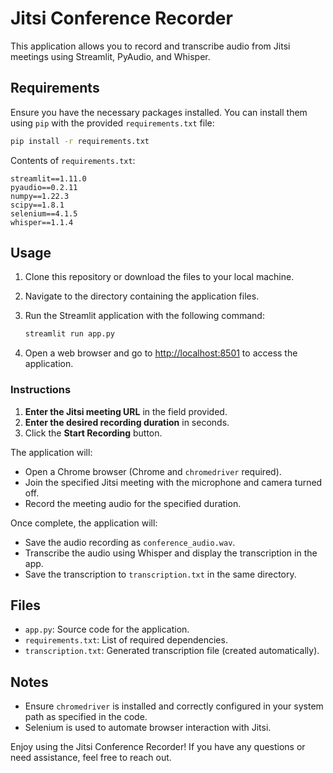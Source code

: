 
# Jitsi Conference Recorder

This application allows you to record and transcribe audio from Jitsi meetings using Streamlit, PyAudio, and Whisper.

## Requirements

Ensure you have the necessary packages installed. You can install them using `pip` with the provided `requirements.txt` file:

```bash
pip install -r requirements.txt
```

Contents of `requirements.txt`:
```
streamlit==1.11.0
pyaudio==0.2.11
numpy==1.22.3
scipy==1.8.1
selenium==4.1.5
whisper==1.1.4
```

## Usage

1. Clone this repository or download the files to your local machine.
2. Navigate to the directory containing the application files.
3. Run the Streamlit application with the following command:

   ```bash
   streamlit run app.py
   ```

4. Open a web browser and go to [http://localhost:8501](http://localhost:8501) to access the application.

### Instructions

1. **Enter the Jitsi meeting URL** in the field provided.
2. **Enter the desired recording duration** in seconds.
3. Click the **Start Recording** button.

The application will:
- Open a Chrome browser (Chrome and `chromedriver` required).
- Join the specified Jitsi meeting with the microphone and camera turned off.
- Record the meeting audio for the specified duration.

Once complete, the application will:
- Save the audio recording as `conference_audio.wav`.
- Transcribe the audio using Whisper and display the transcription in the app.
- Save the transcription to `transcription.txt` in the same directory.

## Files

- `app.py`: Source code for the application.
- `requirements.txt`: List of required dependencies.
- `transcription.txt`: Generated transcription file (created automatically).

## Notes

- Ensure `chromedriver` is installed and correctly configured in your system path as specified in the code.
- Selenium is used to automate browser interaction with Jitsi.

Enjoy using the Jitsi Conference Recorder! If you have any questions or need assistance, feel free to reach out.
